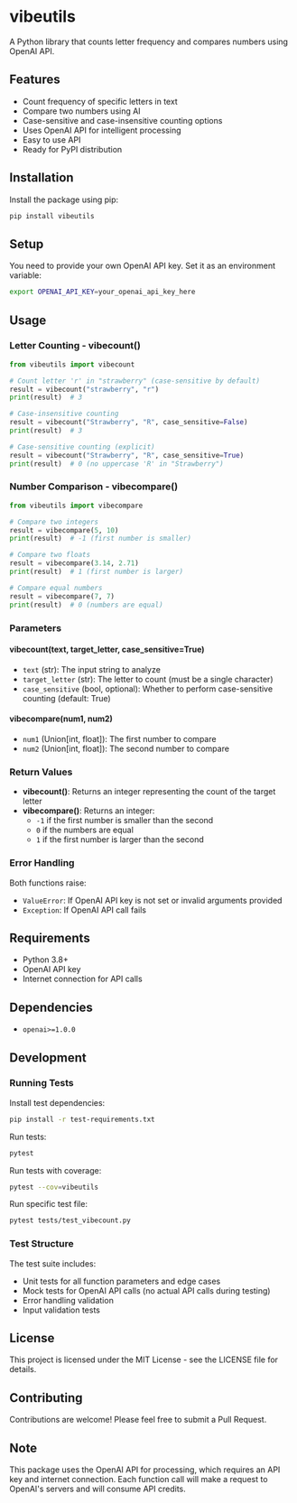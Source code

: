 # vibeutils

A Python library that counts letter frequency and compares numbers using OpenAI API.

## Features

- Count frequency of specific letters in text
- Compare two numbers using AI
- Case-sensitive and case-insensitive counting options
- Uses OpenAI API for intelligent processing
- Easy to use API
- Ready for PyPI distribution

## Installation

Install the package using pip:

```bash
pip install vibeutils
```

## Setup

You need to provide your own OpenAI API key. Set it as an environment variable:

```bash
export OPENAI_API_KEY=your_openai_api_key_here
```

## Usage

### Letter Counting - vibecount()

```python
from vibeutils import vibecount

# Count letter 'r' in "strawberry" (case-sensitive by default)
result = vibecount("strawberry", "r")
print(result)  # 3

# Case-insensitive counting
result = vibecount("Strawberry", "R", case_sensitive=False)
print(result)  # 3

# Case-sensitive counting (explicit)
result = vibecount("Strawberry", "R", case_sensitive=True)
print(result)  # 0 (no uppercase 'R' in "Strawberry")
```

### Number Comparison - vibecompare()

```python
from vibeutils import vibecompare

# Compare two integers
result = vibecompare(5, 10)
print(result)  # -1 (first number is smaller)

# Compare two floats
result = vibecompare(3.14, 2.71)
print(result)  # 1 (first number is larger)

# Compare equal numbers
result = vibecompare(7, 7)
print(result)  # 0 (numbers are equal)
```

### Parameters

#### vibecount(text, target_letter, case_sensitive=True)
- `text` (str): The input string to analyze
- `target_letter` (str): The letter to count (must be a single character)
- `case_sensitive` (bool, optional): Whether to perform case-sensitive counting (default: True)

#### vibecompare(num1, num2)
- `num1` (Union[int, float]): The first number to compare
- `num2` (Union[int, float]): The second number to compare

### Return Values

- **vibecount()**: Returns an integer representing the count of the target letter
- **vibecompare()**: Returns an integer:
  - `-1` if the first number is smaller than the second
  - `0` if the numbers are equal
  - `1` if the first number is larger than the second

### Error Handling

Both functions raise:
- `ValueError`: If OpenAI API key is not set or invalid arguments provided
- `Exception`: If OpenAI API call fails

## Requirements

- Python 3.8+
- OpenAI API key
- Internet connection for API calls

## Dependencies

- `openai>=1.0.0`

## Development

### Running Tests

Install test dependencies:
```bash
pip install -r test-requirements.txt
```

Run tests:
```bash
pytest
```

Run tests with coverage:
```bash
pytest --cov=vibeutils
```

Run specific test file:
```bash
pytest tests/test_vibecount.py
```

### Test Structure

The test suite includes:
- Unit tests for all function parameters and edge cases
- Mock tests for OpenAI API calls (no actual API calls during testing)
- Error handling validation
- Input validation tests

## License

This project is licensed under the MIT License - see the LICENSE file for details.

## Contributing

Contributions are welcome! Please feel free to submit a Pull Request.

## Note

This package uses the OpenAI API for processing, which requires an API key and internet connection. Each function call will make a request to OpenAI's servers and will consume API credits.
